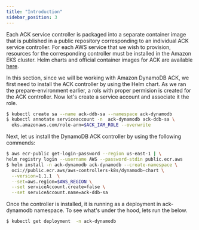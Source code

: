 ```yaml
---
title: "Introduction"
sidebar_position: 3
---
```


Each ACK service controller is packaged into a separate container image that is published in a public repository corresponding to an individual ACK service controller. For each AWS service that we wish to provision, resources for the corresponding controller must be installed in the Amazon EKS cluster. Helm charts and official container images for ACK are available [here](https://gallery.ecr.aws/aws-controllers-k8s).

In this section, since we will be working with Amazon DynamoDB ACK, we first need to install the ACK controller by using the Helm chart. As we ran the prepare-environment earlier, a rols with proper permision is created for the ACK controller. Now let's create a service account and associate it the role.
```bash
$ kubectl create sa --name ack-ddb-sa --namespace ack-dynamodb
$ kubectl annotate serviceaccount -n  ack-dynamodb ack-ddb-sa \
  eks.amazonaws.com/role-arn=$ACK_IAM_ROLE --overwrite
```

Next, let us install the DynamoDB ACK controller by using the following commends: 
```bash
$ aws ecr-public get-login-password --region us-east-1 | \
helm registry login --username AWS --password-stdin public.ecr.aws
$ helm install -n ack-dynamodb ack-dynamodb --create-namespace \
  oci://public.ecr.aws/aws-controllers-k8s/dynamodb-chart \
  --version=1.1.1  \
  --set=aws.region=$AWS_REGION \
  --set serviceAccount.create=false \
  --set serviceAccount.name=ack-ddb-sa
```

Once the controller is installed, it is running as a deployment in ack-dynamodb namespace. To see what's under the hood, lets run the below.

```bash
$ kubectl get deployment  -n ack-dynamodb
```


